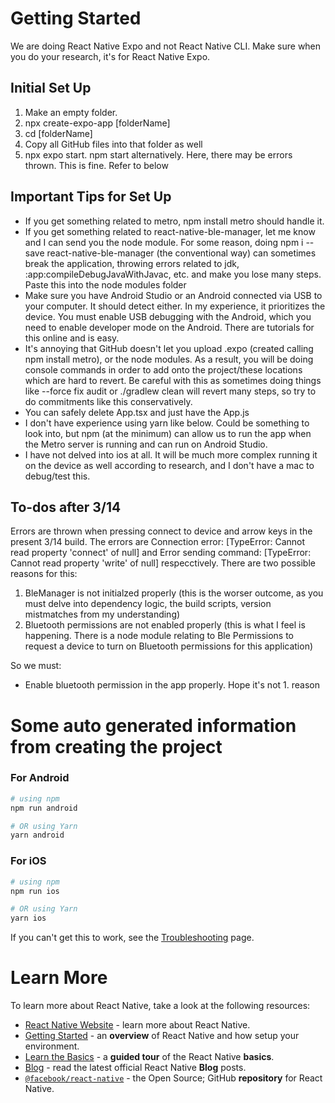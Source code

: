 # Getting Started

We are doing React Native Expo and not React Native CLI. Make sure when you do your research, it's for React Native Expo.

## Initial Set Up
1. Make an empty folder.
2. npx create-expo-app [folderName]
3. cd [folderName]
4. Copy all GitHub files into that folder as well
5. npx expo start. npm start alternatively. Here, there may be errors thrown. This is fine. Refer to below

## Important Tips for Set Up
- If you get something related to metro, npm install metro should handle it.
- If you get something related to react-native-ble-manager, let me know and I can send you the node module. For some reason, doing npm i --save react-native-ble-manager (the conventional way) can sometimes break the application, throwing errors related to jdk, :app:compileDebugJavaWithJavac, etc. and make you lose many steps. Paste this into the node modules folder
- Make sure you have Android Studio or an Android connected via USB to your computer. It should detect either. In my experience, it prioritizes the device. You must enable USB debugging with the Android, which you need to enable developer mode on the Android. There are tutorials for this online and is easy.
- It's annoying that GitHub doesn't let you upload .expo (created calling npm install metro), or the node modules. As a result, you will be doing console commands in order to add onto the project/these locations which are hard to revert. Be careful with this as sometimes doing things like --force fix audit or ./gradlew clean will revert many steps, so try to do commitments like this conservatively.
- You can safely delete App.tsx and just have the App.js
- I don't have experience using yarn like below. Could be something to look into, but npm (at the minimum) can allow us to run the app when the Metro server is running and can run on Android Studio.
- I have not delved into ios at all. It will be much more complex running it on the device as well according to research, and I don't have a mac to debug/test this.

## To-dos after 3/14
Errors are thrown when pressing connect to device and arrow keys in the present 3/14 build. The errors are Connection error: [TypeError: Cannot read property 'connect' of null] and Error sending command: [TypeError: Cannot read property 'write' of null] respecctively.
There are two possible reasons for this:
1. BleManager is not initialzed properly (this is the worser outcome, as you must delve into dependency logic, the build scripts, version mistmatches from my understanding)
2. Bluetooth permissions are not enabled properly (this is what I feel is happening. There is a node module relating to Ble Permissions to request a device to turn on Bluetooth permissions for this application)

So we must:
- Enable bluetooth permission in the app properly. Hope it's not 1. reason


# Some auto generated information from creating the project

### For Android

```bash
# using npm
npm run android

# OR using Yarn
yarn android
```

### For iOS

```bash
# using npm
npm run ios

# OR using Yarn
yarn ios
```

If you can't get this to work, see the [Troubleshooting](https://reactnative.dev/docs/troubleshooting) page.

# Learn More

To learn more about React Native, take a look at the following resources:

- [React Native Website](https://reactnative.dev) - learn more about React Native.
- [Getting Started](https://reactnative.dev/docs/environment-setup) - an **overview** of React Native and how setup your environment.
- [Learn the Basics](https://reactnative.dev/docs/getting-started) - a **guided tour** of the React Native **basics**.
- [Blog](https://reactnative.dev/blog) - read the latest official React Native **Blog** posts.
- [`@facebook/react-native`](https://github.com/facebook/react-native) - the Open Source; GitHub **repository** for React Native.
